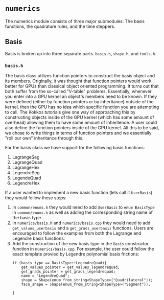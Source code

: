 # `numerics`

The numerics module consists of three major submodules: The basis functions, the quadrature rules, and the time steppers.

## Basis

Basis is broken up into three separate parts. `basis.h`, `shape.h`, and `tools.h`.

### `basis.h`

The basis class utilizes function pointers to construct the basis object and its members. Originally, it was thought that function pointers would work better for 
GPUs than classical object oriented programming. It turns out that both suffer from the so-called "V-table" problems. Essentially, whenever you enter into a GPU kernel
an object's members need to be known. If they were defined (either by function pointers or by inheritance) outside of the kernel, then the GPU has no idea which specific
function you are attempting to call. The Kokkos tutorials give one way of approaching this by constructing objects inside of the GPU kernel (which has some amount of overhead)
allowing them to have some amount of inheritence. A user could also define the function pointers inside of the GPU kernel. All this to be said, we chose to write things 
in terms of function pointers and we essentially "roll our own" inheritance through this. 

For the basis class we have support for the following basis functions:

1. LagrangeSeg
2. LagrangeQuad
3. LagrangeHex
4. LegendreSeg
5. LegendeQuad
6. LegendreHex

If a user wanted to implement a new basis function (lets call it `UserBasis`) they would follow these steps:

1. In `common/enums.h` they would need to add `UserBasis` to `enum BasisType` in `common/enums.h` as well as adding the corresponding string name of the basis type.
2. In `numerics/basis.h` and `numerics/basis.cpp` they would need to add `get_values_userbasis` and a `get_grads_userbasis` functions. Users are encouraged to follow 
the examples from both the Lagrange and Legendre basis functions.
3. Add the construction of the new basis type in the `Basis` constructor function in `numerics/basis.cpp`. For example, the user could follow the exact template provied by Legendre polynomial basis fnctions:
    ```
    if (basis_type == BasisType::LegendreQuad){
        get_values_pointer = get_values_legendrequad;
        get_grads_pointer = get_grads_legendrequad;
        name = "LegendreQuad";
        shape = Shape(enum_from_string<ShapeType>("Quadrilateral"));
        face_shape = Shape(enum_from_string<ShapeType>("Segment"));

    }
    ```

